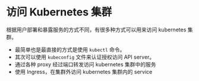 # 访问 Kubernetes 集群

根据用户部署和暴露服务的方式不同，有很多种方式可以用来访问 kubernetes 集群。

- 最简单也是最直接的方式是使用 `kubectl` 命令。
- 其次可以使用 `kubeconfig` 文件来认证授权访问 API server。
- 通过各种 proxy 经过端口转发访问 kubernetes 集群中的服务
- 使用 Ingress，在集群外访问 kubernetes 集群内的 service

